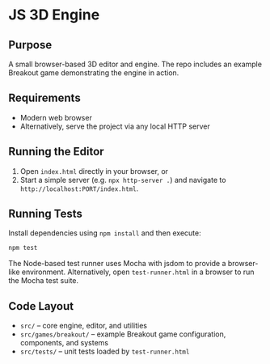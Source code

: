 # JS 3D Engine

## Purpose
A small browser-based 3D editor and engine. The repo includes an example Breakout game demonstrating the engine in action.

## Requirements
- Modern web browser
- Alternatively, serve the project via any local HTTP server

## Running the Editor
1. Open `index.html` directly in your browser, or
2. Start a simple server (e.g. `npx http-server .`) and navigate to `http://localhost:PORT/index.html`.

## Running Tests
Install dependencies using `npm install` and then execute:

```bash
npm test
```

The Node-based test runner uses Mocha with jsdom to provide a browser-like environment. Alternatively, open `test-runner.html` in a browser to run the Mocha test suite.

## Code Layout
- `src/` – core engine, editor, and utilities
- `src/games/breakout/` – example Breakout game configuration, components, and systems
- `src/tests/` – unit tests loaded by `test-runner.html`
